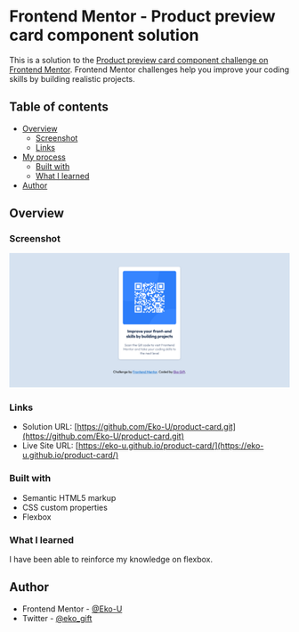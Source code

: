 # Frontend Mentor - Product preview card component solution

This is a solution to the [Product preview card component challenge on Frontend Mentor](https://www.frontendmentor.io/challenges/product-preview-card-component-GO7UmttRfa). Frontend Mentor challenges help you improve your coding skills by building realistic projects. 

## Table of contents

- [Overview](#overview)
  - [Screenshot](#screenshot)
  - [Links](#links)
- [My process](#my-process)
  - [Built with](#built-with)
  - [What I learned](#what-i-learned)
- [Author](#author)

## Overview

### Screenshot

![](./images/screenshot.png)

### Links

- Solution URL: [https://github.com/Eko-U/product-card.git](https://github.com/Eko-U/product-card.git)
- Live Site URL: [https://eko-u.github.io/product-card/](https://eko-u.github.io/product-card/)

### Built with

- Semantic HTML5 markup
- CSS custom properties
- Flexbox

### What I learned
I have been able to reinforce my knowledge on flexbox.

## Author

- Frontend Mentor - [@Eko-U](https://www.frontendmentor.io/profile/Eko-U)
- Twitter - [@eko_gift](https://www.twitter.com/eko_gift)